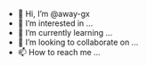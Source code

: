 - 👋 Hi, I’m @away-gx
- 👀 I’m interested in ...
- 🌱 I’m currently learning ...
- 💞️ I’m looking to collaborate on ...
- 📫 How to reach me ...

<!---
away-gx/away-gx is a ✨ special ✨ repository because its `README.md` (this file) appears on your GitHub profile.
You can click the Preview link to take a look at your changes.
--->
